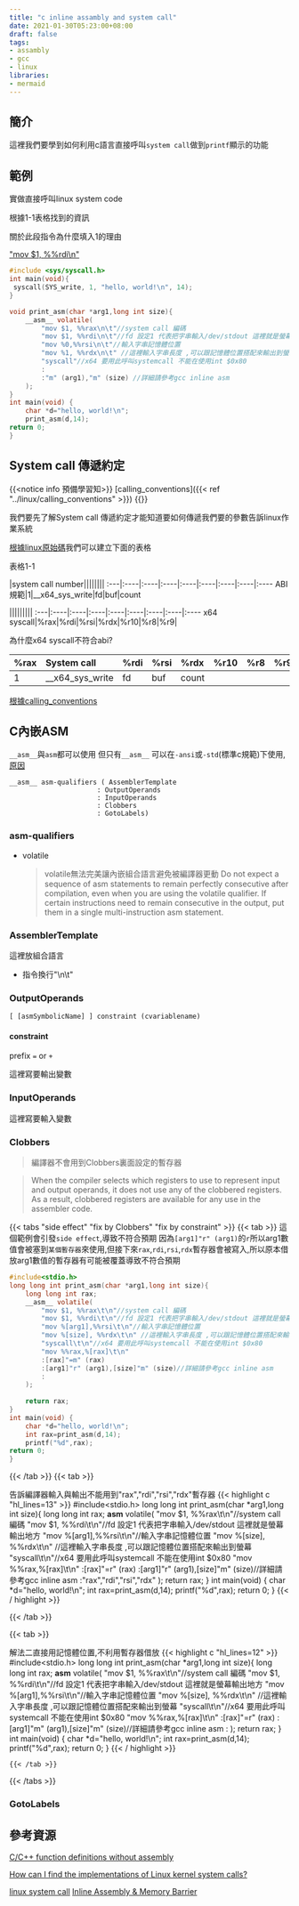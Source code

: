 ```yaml
---
title: "c inline assambly and system call"
date: 2021-01-30T05:23:00+08:00
draft: false
tags:
- assambly
- gcc
- linux
libraries:
- mermaid
---
```



## 簡介

這裡我們要學到如何利用c語言直接呼叫`system call`做到`printf`顯示的功能

## 範例
實做直接呼叫linux system code

根據1-1表格找到的資訊

關於此段指令為什麼填入1的理由

["mov $1, %%rdi\n"](https://stackoverflow.com/questions/5256599/what-are-file-descriptors-explained-in-simple-terms/5257718#5257718)
 
```c
#include <sys/syscall.h>
int main(void){
 syscall(SYS_write, 1, "hello, world!\n", 14);
}
```

```c
void print_asm(char *arg1,long int size){ 
    __asm__ volatile(
        "mov $1, %%rax\n\t"//system call 編碼
        "mov $1, %%rdi\n\t"//fd 設定1 代表把字串輸入/dev/stdout 這裡就是螢幕輸出地方
        "mov %0,%%rsi\n\t"//輸入字串記憶體位置
        "mov %1, %%rdx\n\t" //這裡輸入字串長度 ,可以跟記憶體位置搭配來輸出到螢幕
        "syscall"//x64 要用此呼叫systemcall 不能在使用int $0x80
        :
        :"m" (arg1),"m" (size) //詳細請參考gcc inline asm
    );
}
int main(void) {
    char *d="hello, world!\n";
    print_asm(d,14);
return 0;
}
```

## System call 傳遞約定  

{{<notice info 預備學習知>}}
[calling_conventions]({{< ref "../linux/calling_conventions" >}})
{{</notice>}}
 
我們要先了解System call 傳遞約定才能知道要如何傳遞我們要的參數告訴linux作業系統



[根據linux原始碼](https://git.kernel.org/pub/scm/linux/kernel/git/torvalds/linux.git/tree/arch/x86/entry/entry_64.S?h=v5.10#n76)我們可以建立下面的表格
 
 

表格1-1

|system call number||||||||
:---|:----|:----|:----|:----|:----|:----|:----|:----
ABI規範|1|__x64_sys_write|fd|buf|count


|||||||||
:---|:----|:----|:----|:----|:----|:----|:----|:----
x64 syscall|%rax|%rdi|%rsi|%rdx|%r10|%r8|%r9|

為什麼x64 syscall不符合abi?

%rax|System call|%rdi|%rsi|%rdx|%r10|%r8|%r9|
:----|:----|:----|:----|:----|:----|:----|:----
1|__x64_sys_write|fd|buf|count


[根據calling_conventions](../calling_conventions)


   
 

## C內嵌ASM

`__asm__`與`asm`都可以使用
但只有`__asm__` 可以在`-ansi`或`-std`(標準c規範)下使用,[原因](https://web.archive.org/web/20201231215128/https://gcc.gnu.org/onlinedocs/gcc/Alternate-Keywords.html)

```
__asm__ asm-qualifiers ( AssemblerTemplate 
                      : OutputOperands
                      : InputOperands
                      : Clobbers
                      : GotoLabels)
```

### asm-qualifiers

- volatile
    > volatile無法完美讓內嵌組合語言避免被編譯器更動
    >Do not expect a sequence of asm statements to remain perfectly consecutive after compilation, even when you are using the volatile qualifier. If certain instructions need to remain consecutive in the output, put them in a single multi-instruction asm statement.


### AssemblerTemplate

這裡放組合語言
- 指令換行"\n\t"


### OutputOperands
 
```
[ [asmSymbolicName] ] constraint (cvariablename)
```
#### constraint
prefix `=` or `+`

這裡寫要輸出變數
### InputOperands
這裡寫要輸入變數
### Clobbers


>編譯器不會用到Clobbers裏面設定的暫存器

>When the compiler selects which registers to use to represent input and output operands, it does not use any of the clobbered registers. As a result, clobbered registers are available for any use in the assembler code.

{{< tabs "side effect" "fix by Clobbers" "fix by constraint"  >}}
  {{< tab >}}
  這個範例會引發`side effect`,導致不符合預期
  因為`[arg1]"r" (arg1)`的`r`所以arg1數值會被塞到`某個暫存器`來使用,但接下來`rax`,`rdi`,`rsi`,`rdx`暫存器會被寫入,所以原本借放arg1數值的暫存器有可能被覆蓋導致不符合預期

```c
#include<stdio.h>
long long int print_asm(char *arg1,long int size){ 
    long long int rax;
    __asm__ volatile(
        "mov $1, %%rax\t\n"//system call 編碼
        "mov $1, %%rdi\t\n"//fd 設定1 代表把字串輸入/dev/stdout 這裡就是螢幕輸出地方
        "mov %[arg1],%%rsi\t\n"//輸入字串記憶體位置
        "mov %[size], %%rdx\t\n" //這裡輸入字串長度 ,可以跟記憶體位置搭配來輸出到螢幕
        "syscall\t\n"//x64 要用此呼叫systemcall 不能在使用int $0x80
        "mov %%rax,%[rax]\t\n"
        :[rax]"=m" (rax)
        :[arg1]"r" (arg1),[size]"m" (size)//詳細請參考gcc inline asm
        : 
    );
    
    return rax;
}
int main(void) {
    char *d="hello, world!\n";
    int rax=print_asm(d,14);
    printf("%d",rax);
return 0;
}
```
  {{< /tab >}}
  {{< tab >}}

告訴編譯器輸入與輸出不能用到"rax","rdi","rsi","rdx"暫存器
{{< highlight c "hl_lines=13" >}}
#include<stdio.h>
long long int print_asm(char *arg1,long int size){ 
    long long int rax;
    __asm__ volatile(
        "mov $1, %%rax\t\n"//system call 編碼
        "mov $1, %%rdi\t\n"//fd 設定1 代表把字串輸入/dev/stdout 這裡就是螢幕輸出地方
        "mov %[arg1],%%rsi\t\n"//輸入字串記憶體位置
        "mov %[size], %%rdx\t\n" //這裡輸入字串長度 ,可以跟記憶體位置搭配來輸出到螢幕
        "syscall\t\n"//x64 要用此呼叫systemcall 不能在使用int $0x80
        "mov %%rax,%[rax]\t\n"
        :[rax]"=r" (rax)
        :[arg1]"r" (arg1),[size]"m" (size)//詳細請參考gcc inline asm
        :"rax","rdi","rsi","rdx"
    );
    return rax;
}
int main(void) {
    char *d="hello, world!\n";
    int rax=print_asm(d,14);
    printf("%d",rax);
return 0;
}
{{< / highlight >}}


 
  {{< /tab >}}
  

   {{< tab >}}

解法二直接用記憶體位置,不利用暫存器借放
{{< highlight c "hl_lines=12" >}}
#include<stdio.h>
long long int print_asm(char *arg1,long int size){ 
    long long int rax;
    __asm__ volatile(
        "mov $1, %%rax\t\n"//system call 編碼
        "mov $1, %%rdi\t\n"//fd 設定1 代表把字串輸入/dev/stdout 這裡就是螢幕輸出地方
        "mov %[arg1],%%rsi\t\n"//輸入字串記憶體位置
        "mov %[size], %%rdx\t\n" //這裡輸入字串長度 ,可以跟記憶體位置搭配來輸出到螢幕
        "syscall\t\n"//x64 要用此呼叫systemcall 不能在使用int $0x80
        "mov %%rax,%[rax]\t\n"
        :[rax]"=r" (rax)
        :[arg1]"m" (arg1),[size]"m" (size)//詳細請參考gcc inline asm
        :
    );
    return rax;
}
int main(void) {
    char *d="hello, world!\n";
    int rax=print_asm(d,14);
    printf("%d",rax);
return 0;
}
{{< / highlight >}}



    {{< /tab >}}
{{< /tabs >}}
 



### GotoLabels


## 參考資源

[C/C++ function definitions without assembly](https://stackoverflow.com/questions/2442966/c-c-function-definitions-without-assembly/2444508#2444508)

[How can I find the implementations of Linux kernel system calls?](https://unix.stackexchange.com/questions/797/how-can-i-find-the-implementations-of-linux-kernel-system-calls)

[linux system call](http://www.jollen.org/blog/2006/10/linux_26_system_call12.html#c2)
[Inline Assembly & Memory Barrier](https://ithelp.ithome.com.tw/articles/10213500)

